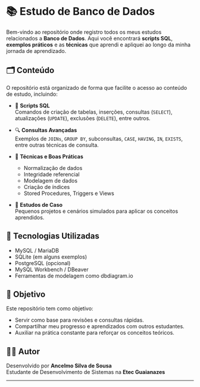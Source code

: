 # 📚 Estudo de Banco de Dados

Bem-vindo ao repositório onde registro todos os meus estudos relacionados a **Banco de Dados**. Aqui você encontrará **scripts SQL**, **exemplos práticos** e as **técnicas** que aprendi e apliquei ao longo da minha jornada de aprendizado.

## 🗂 Conteúdo

O repositório está organizado de forma que facilite o acesso ao conteúdo de estudo, incluindo:

- 📄 **Scripts SQL**  
  Comandos de criação de tabelas, inserções, consultas (`SELECT`), atualizações (`UPDATE`), exclusões (`DELETE`), entre outros.

- 🔍 **Consultas Avançadas**  
  Exemplos de `JOINs`, `GROUP BY`, subconsultas, `CASE`, `HAVING`, `IN`, `EXISTS`, entre outras técnicas de consulta.

- 🔧 **Técnicas e Boas Práticas**  
  - Normalização de dados  
  - Integridade referencial  
  - Modelagem de dados  
  - Criação de índices  
  - Stored Procedures, Triggers e Views

- 🧠 **Estudos de Caso**  
  Pequenos projetos e cenários simulados para aplicar os conceitos aprendidos.

## 📌 Tecnologias Utilizadas

- MySQL / MariaDB  
- SQLite (em alguns exemplos)  
- PostgreSQL (opcional)  
- MySQL Workbench / DBeaver  
- Ferramentas de modelagem como dbdiagram.io

## 🎯 Objetivo

Este repositório tem como objetivo:

- Servir como base para revisões e consultas rápidas.
- Compartilhar meu progresso e aprendizados com outros estudantes.
- Auxiliar na prática constante para reforçar os conceitos teóricos.

## 👨‍💻 Autor

Desenvolvido por **Ancelmo Silva de Sousa**  
Estudante de Desenvolvimento de Sistemas na **Etec Guaianazes**

---

